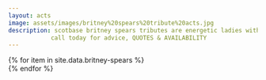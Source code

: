 ```yaml
---
layout: acts
image: assets/images/britney%20spears%20tribute%20acts.jpg
description: scotbase britney spears tributes are energetic ladies with fabulous vocals, choreographed dance routines and stunning costumes.American Top Pop Princess Britney Spears is well represented at scotbase. choose from our talented britney tributes and your event will sizzle. <hr>
            call today for advice, QUOTES & AVAILABILITY
---
```


<div class="row mt-4 mb-4">
  {% for item in site.data.britney-spears %}
    <div class="col-md-4 mb-5">
      <div class="card border-0 shadow h-100">
        <a href="/acts/{{ item.title | slugify }}">
          <img class="card-img-top" src="{{ item.image_src }}" alt="" />
        </a>
         <!-- <div class="card-body">
          <p class="card-text">{{ item.description }}</p>
        </div> -->
      </div>
    </div>
  {% endfor %}
</div>
